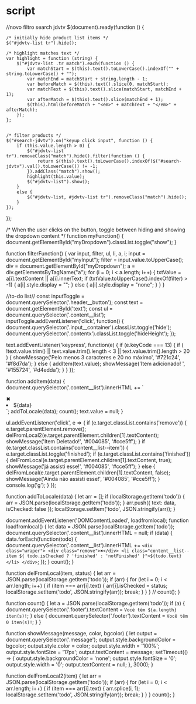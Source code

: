 # script

//novo filtro search jdvtv
$(document).ready(function () {
 
    /* initially hide product list items */
    $("#jdvtv-list tr").hide();
 
    /* highlight matches text */
    var highlight = function (string) {
        $("#jdvtv-list .tr match").each(function () {
            var matchStart = $(this).text().toLowerCase().indexOf("" + string.toLowerCase() + "");
            var matchEnd = matchStart + string.length - 1;
            var beforeMatch = $(this).text().slice(0, matchStart);
            var matchText = $(this).text().slice(matchStart, matchEnd + 1);
            var afterMatch = $(this).text().slice(matchEnd + 1);
            $(this).html(beforeMatch + "<em>" + matchText + "</em>" + afterMatch);
        });
    };
 
 
    /* filter products */
    $("#search-jdvtv").on("keyup click input", function () {
        if (this.value.length > 0) {
            $("#jdvtv-list tr").removeClass("match").hide().filter(function () {
                return $(this).text().toLowerCase().indexOf($("#search-jdvtv").val().toLowerCase()) != -1;
            }).addClass("match").show();
            highlight(this.value);
            $("#jdvtv-list").show();
        }
        else {
            $("#jdvtv-list, #jdvtv-list tr").removeClass("match").hide();
        }
    });
 
 
});

/* When the user clicks on the button,
toggle between hiding and showing the dropdown content */
function myFunction() {
  document.getElementById("myDropdown").classList.toggle("show");
}

function filterFunction() {
  var input, filter, ul, li, a, i;
  input = document.getElementById("myInput");
  filter = input.value.toUpperCase();
  div = document.getElementById("myDropdown");
  a = div.getElementsByTagName("a");
  for (i = 0; i < a.length; i++) {
    txtValue = a[i].textContent || a[i].innerText;
    if (txtValue.toUpperCase().indexOf(filter) > -1) {
      a[i].style.display = "";
    } else {
      a[i].style.display = "none";
    }
  }
}


//to-do list//
const inputToggle = document.querySelector('.header__button');
const text = document.getElementById('text');
const ul = document.querySelector('.content__list');
inputToggle.addEventListener('click', function() {
  document.querySelector('.input__container').classList.toggle('hide');
  document.querySelector('.contentx').classList.toggle('hideHeight');
});

text.addEventListener('keypress', function(e) {
  if (e.keyCode === 13) {
    if (
      !text.value.trim() ||
      text.value.trim().length < 3 ||
      text.value.trim().length > 20
    ) {
      showMessage('Pelo menos 3 caracteres e 20 no máximo', '#721c24', '#f8d7da');
    } else {
      addItem(text.value);
      showMessage('Item adicionado! ', '#155724', '#d4edda');
    }
  }
});

function addItem(data) {
  document.querySelector('.content__list').innerHTML += `
<div class="wraper">
              <div class="remove">✖</div>
            <li class="content__list--item">${data}</li>
          </div>
`;
  addToLocale(data);
  count();
  text.value = null;
}

ul.addEventListener('click', e => {
  if (e.target.classList.contains('remove')) {
    e.target.parentElement.remove();
    delFromLocal2(e.target.parentElement.children[1].textContent);
    showMessage('Item Deletado!', '#004085', '#cce5ff');
  }
  if (e.target.classList.contains('content__list--item')) {
    e.target.classList.toggle('finished');
    if (e.target.classList.contains('finished')) {
      delFromLocal(e.target.parentElement.children[1].textContent, true);
      showMessage('já assisti esse!', '#004085', '#cce5ff');
    } else {
      delFromLocal(e.target.parentElement.children[1].textContent, false);
      showMessage('Ainda não assisti esse!', '#004085', '#cce5ff');
    }
    console.log('g');
  }
});

function addToLocale(data) {
  let arr = [];
  if (localStorage.getItem('todo')) {
    arr = JSON.parse(localStorage.getItem('todo'));
  }
  arr.push({ text: data, isChecked: false });
  localStorage.setItem('todo', JSON.stringify(arr));
}

document.addEventListener('DOMContentLoaded', loadfromlocal);
function loadfromlocal() {
  let data = JSON.parse(localStorage.getItem('todo'));
  document.querySelector('.content__list').innerHTML = null;
  if (data) {
    data.forEach(function(todo) {
      document.querySelector('.content__list').innerHTML += `
            <div class="wraper">
                        <div class="remove">✖</div>
                        <li class="content__list--item ${
                          todo.isChecked ? 'finished' : 'notFinished'
                        }">${todo.text}</li>
                      </div>
            `;
    });
  }
  count();
}

function delFromLocal(item, status) {
  let arr = JSON.parse(localStorage.getItem('todo'));
  if (arr) {
    for (let i = 0; i < arr.length; i++) {
      if (item === arr[i].text) {
        arr[i].isChecked = status;
        localStorage.setItem('todo', JSON.stringify(arr));
        break;
      }
    }
  }
  //   count();
}

function count() {
  let a = JSON.parse(localStorage.getItem('todo'));
  if (a) {
    document.querySelector('.footer').textContent = `Você têm ${a.length} iten(s)!`;
  } else {
    document.querySelector('.footer').textContent = `Você têm 0 iten(s)!`;
  }
}

function showMessage(message, color, bgcolor) {
  let output = document.querySelector('.message');
  output.style.backgroundColor = bgcolor;
  output.style.color = color;
  output.style.width = '100%';
  output.style.fontSize = '17px';
  output.textContent = message;
  setTimeout(() => {
    output.style.backgroundColor = 'none';
    output.style.fontSize = '0';
    output.style.width = '0';
    output.textContent = null;
  }, 3000);
}

function delFromLocal2(item) {
  let arr = JSON.parse(localStorage.getItem('todo'));
  if (arr) {
    for (let i = 0; i < arr.length; i++) {
      if (item === arr[i].text) {
        arr.splice(i, 1);
        localStorage.setItem('todo', JSON.stringify(arr));
        break;
      }
    }
  }
  count();
}
	

